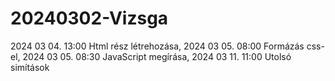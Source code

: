 # 20240302-Vizsga
2024 03 04. 13:00 Html rész létrehozása,
2024 03 05. 08:00 Formázás css-el, 
2024 03 05. 08:30 JavaScript megírása, 
2024 03 11. 11:00 Utolsó simítások
